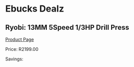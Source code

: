 
# Ebucks Dealz
## Ryobi: 13MM 5Speed 1/3HP Drill Press
[Product Page](https://www.ebucks.com/web/shop/productSelected.do?prodId=335331674&catId=717324798)

Price: R2199.00

Savings: 


	